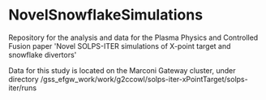 # NovelSnowflakeSimulations
Repository for the analysis and data for the Plasma Physics and Controlled Fusion paper 'Novel SOLPS-ITER simulations of X-point target and snowflake divertors'

Data for this study is located on the Marconi Gateway cluster, under directory /gss_efgw_work/work/g2ccowl/solps-iter-xPointTarget/solps-iter/runs
